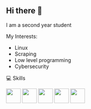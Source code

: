 ## Hi there 👋


I am a second year student

My Interests:
* Linux
* Scraping
* Low level programming
* Cybersecurity

💻 Skills

 <img width="40px" src="https://cdn.jsdelivr.net/gh/devicons/devicon@latest/icons/c/c-original.svg" />
 <img width="40px" src="https://cdn.jsdelivr.net/gh/devicons/devicon@latest/icons/python/python-original.svg" />
 <img width="40px" src="https://cdn.jsdelivr.net/gh/devicons/devicon@latest/icons/flask/flask-original.svg" />
 <img width="40px" src="https://cdn.jsdelivr.net/gh/devicons/devicon@latest/icons/html5/html5-original.svg" />
 <img width="40px" src="https://cdn.jsdelivr.net/gh/devicons/devicon@latest/icons/css3/css3-original.svg" />
<!--
**hhgsx/hhgsx** is a ✨ _special_ ✨ repository because its `README.md` (this file) appears on your GitHub profile.

Here are some ideas to get you started:

- 🔭 I’m currently working on ...
- 🌱 I’m currently learning ...
- 👯 I’m looking to collaborate on ...
- 🤔 I’m looking for help with ...
- 💬 Ask me about ...
- 📫 How to reach me: ...
- 😄 Pronouns: ...
- ⚡ Fun fact: ...
-->
